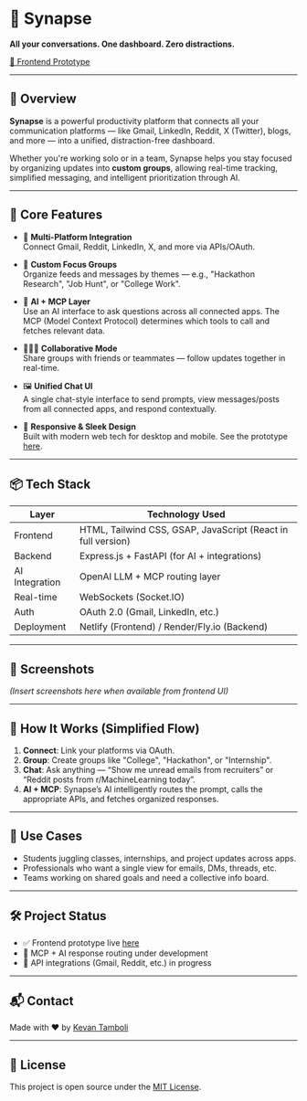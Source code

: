 # 🧠 Synapse

**All your conversations. One dashboard. Zero distractions.**

[🔗 Frontend Prototype](https://incandescent-piroshki-e5ba14.netlify.app/)

---

## 🌟 Overview

**Synapse** is a powerful productivity platform that connects all your communication platforms — like Gmail, LinkedIn, Reddit, X (Twitter), blogs, and more — into a unified, distraction-free dashboard.

Whether you're working solo or in a team, Synapse helps you stay focused by organizing updates into **custom groups**, allowing real-time tracking, simplified messaging, and intelligent prioritization through AI.

---

## 🚀 Core Features

- 🔗 **Multi-Platform Integration**  
  Connect Gmail, Reddit, LinkedIn, X, and more via APIs/OAuth.

- 📁 **Custom Focus Groups**  
  Organize feeds and messages by themes — e.g., "Hackathon Research", "Job Hunt", or "College Work".

- 🧠 **AI + MCP Layer**  
  Use an AI interface to ask questions across all connected apps. The MCP (Model Context Protocol) determines which tools to call and fetches relevant data.

- 🧑‍🤝‍🧑 **Collaborative Mode**  
  Share groups with friends or teammates — follow updates together in real-time.

- 🖼️ **Unified Chat UI**  
  A single chat-style interface to send prompts, view messages/posts from all connected apps, and respond contextually.

- 📱 **Responsive & Sleek Design**  
  Built with modern web tech for desktop and mobile. See the prototype [here](https://incandescent-piroshki-e5ba14.netlify.app/).

---

## 📦 Tech Stack

| Layer            | Technology Used                     |
|------------------|-------------------------------------|
| Frontend         | HTML, Tailwind CSS, GSAP, JavaScript (React in full version) |
| Backend          | Express.js + FastAPI (for AI + integrations) |
| AI Integration   | OpenAI LLM + MCP routing layer      |
| Real-time        | WebSockets (Socket.IO)              |
| Auth             | OAuth 2.0 (Gmail, LinkedIn, etc.)   |
| Deployment       | Netlify (Frontend) / Render/Fly.io (Backend) |

---

## 📸 Screenshots

_(Insert screenshots here when available from frontend UI)_

---

## 🧩 How It Works (Simplified Flow)

1. **Connect**: Link your platforms via OAuth.
2. **Group**: Create groups like "College", "Hackathon", or "Internship".
3. **Chat**: Ask anything — “Show me unread emails from recruiters” or “Reddit posts from r/MachineLearning today”.
4. **AI + MCP**: Synapse’s AI intelligently routes the prompt, calls the appropriate APIs, and fetches organized responses.

---

## 🎯 Use Cases

- Students juggling classes, internships, and project updates across apps.
- Professionals who want a single view for emails, DMs, threads, etc.
- Teams working on shared goals and need a collective info board.

---

## 🛠️ Project Status

- ✅ Frontend prototype live [here](https://incandescent-piroshki-e5ba14.netlify.app/)
- 🧠 MCP + AI response routing under development
- 🔗 API integrations (Gmail, Reddit, etc.) in progress

---

## 📬 Contact

Made with ❤️ by [Kevan Tamboli](mailto:kevan.tamboli@gmail.com)

---

## 📄 License

This project is open source under the [MIT License](LICENSE).
